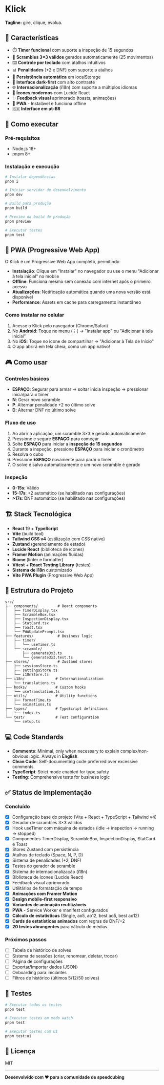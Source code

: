 # Klick

**Tagline:** gire, clique, evolua.

## 🎯 Características

- ⏱️ **Timer funcional** com suporte a inspeção de 15 segundos
- 🔄 **Scrambles 3×3 válidos** gerados automaticamente (25 movimentos)
- ⌨️ **Controle por teclado** com atalhos intuitivos
- 📊 **Penalidades** (+2 e DNF) com suporte a atalhos
- 💾 **Persistência automática** em localStorage
- 🎨 **Interface dark-first** com alto contraste
- 🌐 **Internacionalização** (i18n) com suporte a múltiplos idiomas
- 🎯 **Ícones modernos** com Lucide React
- ✨ **Feedback visual** aprimorado (toasts, animações)
- 📱 **PWA** - Instalável e funciona offline
- 🇧🇷 **Interface em pt-BR**

## 🚀 Como executar

### Pré-requisitos

- Node.js 18+
- pnpm 8+

### Instalação e execução

```bash
# Instalar dependências
pnpm i

# Iniciar servidor de desenvolvimento
pnpm dev

# Build para produção
pnpm build

# Preview da build de produção
pnpm preview

# Executar testes
pnpm test
```

## 📱 PWA (Progressive Web App)

O Klick é um Progressive Web App completo, permitindo:

- **Instalação**: Clique em "Instalar" no navegador ou use o menu "Adicionar à tela inicial" no mobile
- **Offline**: Funciona mesmo sem conexão com internet após o primeiro acesso
- **Atualizações**: Notificação automática quando uma nova versão está disponível
- **Performance**: Assets em cache para carregamento instantâneo

### Como instalar no celular

1. Acesse o Klick pelo navegador (Chrome/Safari)
2. No **Android**: Toque no menu (⋮) → "Instalar app" ou "Adicionar à tela inicial"
3. No **iOS**: Toque no ícone de compartilhar → "Adicionar à Tela de Início"
4. O app abrirá em tela cheia, como um app nativo!

## 🎮 Como usar

### Controles básicos

- **ESPAÇO**: Segurar para armar → soltar inicia inspeção → pressionar inicia/para o timer
- **N**: Gerar novo scramble
- **P**: Alternar penalidade +2 no último solve
- **D**: Alternar DNF no último solve

### Fluxo de uso

1. Ao abrir a aplicação, um scramble 3×3 é gerado automaticamente
2. Pressione e segure **ESPAÇO** para começar
3. Solte **ESPAÇO** para iniciar a **inspeção de 15 segundos**
4. Durante a inspeção, pressione **ESPAÇO** para iniciar o cronômetro
5. Resolva o cubo
6. Pressione **ESPAÇO** novamente para parar o timer
7. O solve é salvo automaticamente e um novo scramble é gerado

### Inspeção

- **0-15s**: Válido
- **15-17s**: +2 automático (se habilitado nas configurações)
- **>17s**: DNF automático (se habilitado nas configurações)

## 🏗️ Stack Tecnológica

- **React** 19 + **TypeScript**
- **Vite** (build tool)
- **Tailwind CSS v4** (estilização com CSS nativo)
- **Zustand** (gerenciamento de estado)
- **Lucide React** (biblioteca de ícones)
- **Framer Motion** (animações fluidas)
- **Biome** (linter e formatter)
- **Vitest** + **React Testing Library** (testes)
- **Sistema de i18n** customizado
- **Vite PWA Plugin** (Progressive Web App)

## 📁 Estrutura do Projeto

```
src/
├── components/         # React components
│   ├── TimerDisplay.tsx
│   ├── ScrambleBox.tsx
│   ├── InspectionDisplay.tsx
│   ├── StatCard.tsx
│   ├── Toast.tsx
│   └── PWAUpdatePrompt.tsx
├── features/           # Business logic
│   ├── timer/
│   │   └── useTimer.ts
│   └── scramble/
│       ├── generate3x3.ts
│       └── generate3x3.test.ts
├── stores/             # Zustand stores
│   ├── sessionsStore.ts
│   ├── settingsStore.ts
│   └── i18nStore.ts
├── i18n/              # Internationalization
│   └── translations.ts
├── hooks/             # Custom hooks
│   └── useTranslation.ts
├── utils/             # Utility functions
│   ├── formatTime.ts
│   └── animations.ts
├── types/             # TypeScript definitions
│   └── index.ts
└── test/              # Test configuration
    └── setup.ts
```

## 💻 Code Standards

- **Comments**: Minimal, only when necessary to explain complex/non-obvious logic. Always in **English**.
- **Clean Code**: Self-documenting code preferred over excessive comments
- **TypeScript**: Strict mode enabled for type safety
- **Testing**: Comprehensive tests for business logic

## ✅ Status de Implementação

### Concluído

- [x] Configuração base do projeto (Vite + React + TypeScript + Tailwind v4)
- [x] Gerador de scrambles 3×3 válidos
- [x] Hook useTimer com máquina de estados (idle → inspection → running → stopped)
- [x] Componentes TimerDisplay, ScrambleBox, InspectionDisplay, StatCard e Toast
- [x] Stores Zustand com persistência
- [x] Atalhos de teclado (Space, N, P, D)
- [x] Sistema de penalidades (+2, DNF)
- [x] Testes do gerador de scramble
- [x] Sistema de internacionalização (i18n)
- [x] Biblioteca de ícones (Lucide React)
- [x] Feedback visual aprimorado
- [x] Utilitários de formatação de tempo
- [x] **Animações com Framer Motion**
- [x] **Design mobile-first responsivo**
- [x] **Variantes de animação reutilizáveis**
- [x] **PWA** - Service Worker e manifest configurados
- [x] **Cálculo de estatísticas** (Single, ao5, ao12, best ao5, best ao12)
- [x] **Cards de estatísticas animados** com regras de DNF/+2
- [x] **20 testes abrangentes** para cálculo de médias

### Próximos passos

- [ ] Tabela de histórico de solves
- [ ] Sistema de sessões (criar, renomear, deletar, trocar)
- [ ] Página de configurações
- [ ] Exportar/Importar dados (JSON)
- [ ] Onboarding para iniciantes
- [ ] Filtros de histórico (últimos 5/12/50 solves)

## 🧪 Testes

```bash
# Executar todos os testes
pnpm test

# Executar testes em modo watch
pnpm test

# Executar testes com UI
pnpm test:ui
```

## 📝 Licença

MIT

---

**Desenvolvido com ❤️ para a comunidade de speedcubing**
